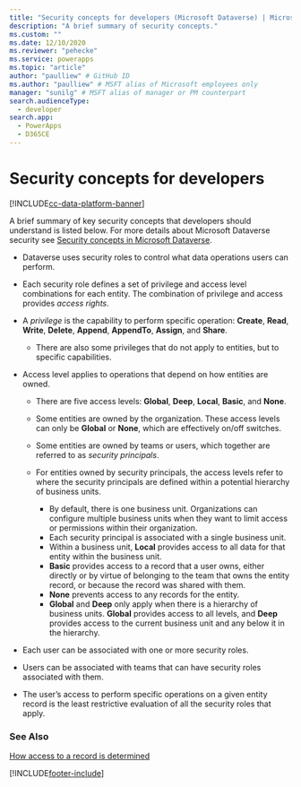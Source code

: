 ```yaml
---
title: "Security concepts for developers (Microsoft Dataverse) | Microsoft Docs" 
description: "A brief summary of security concepts." 
ms.custom: ""
ms.date: 12/10/2020
ms.reviewer: "pehecke"
ms.service: powerapps
ms.topic: "article"
author: "paulliew" # GitHub ID
ms.author: "paulliew" # MSFT alias of Microsoft employees only
manager: "sunilg" # MSFT alias of manager or PM counterpart
search.audienceType: 
  - developer
search.app: 
  - PowerApps
  - D365CE
---
```

# Security concepts for developers

[!INCLUDE[cc-data-platform-banner](../../includes/cc-data-platform-banner.md)]

A brief summary of key security concepts that developers should understand is listed below. For more details about Microsoft Dataverse security see [Security concepts in Microsoft Dataverse](/power-platform/admin/wp-security-cds).

- Dataverse uses security roles to control what data operations users can perform.

- Each security role defines a set of privilege and access level combinations for each entity. The combination of privilege and access provides *access rights*.

- A *privilege* is the capability to perform specific operation:
        **Create**, **Read**, **Write**, **Delete**, **Append**, **AppendTo**,
        **Assign**, and **Share**.
  - There are also some privileges that do not apply to entities, but to specific capabilities.

- Access level applies to operations that depend on how entities are owned.
  - There are five access levels: **Global**, **Deep**, **Local**, **Basic**, and **None**.
  - Some entities are owned by the organization. These access levels can only be **Global** or **None**, which are effectively on/off switches.
  - Some entities are owned by teams or users, which together are referred to as *security principals*.

  - For entities owned by security principals, the access levels refer to where the security principals are defined within a potential hierarchy of business units.
    - By default, there is one business unit. Organizations can configure multiple business units when they want to limit access or permissions within their organization.
    - Each security principal is associated with a single business unit.
    - Within a business unit, **Local** provides access to all data for that entity within the business unit.
    - **Basic** provides access to a record that a user owns, either directly or by virtue of belonging to the team that owns the entity record, or because the record was shared with them.
    - **None** prevents access to any records for the entity.
    - **Global** and **Deep** only apply when there is a hierarchy of business units. **Global** provides access to all levels, and **Deep** provides access to the current business unit and any below it in the hierarchy.

- Each user can be associated with one or more security roles.

- Users can be associated with teams that can have security roles associated with them.

- The user’s access to perform specific operations on a given entity record is the least restrictive evaluation of all the security roles that apply.

### See Also

[How access to a record is determined](/power-platform/admin/how-record-access-determined)

[!INCLUDE[footer-include](../../includes/footer-banner.md)]